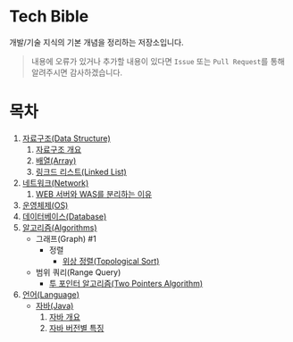 # Tech Bible

개발/기술 지식의 기본 개념을 정리하는 저장소입니다.

> 내용에 오류가 있거나 추가할 내용이 있다면 `Issue` 또는 `Pull Request`를 통해 알려주시면 감사하겠습니다.

# 목차

1. [자료구조(Data Structure)](./Data-Structure/)
   1. [자료구조 개요](./Data-Structure/contents/Datastructure-overview.md)
   2. [배열(Array)](./Data-Structure/contents/Arrays.md)
   3. [링크드 리스트(Linked List)](./Data-Structure/contents/Linked-List.md)
2. [네트워크(Network)](./Network/)
   1. [WEB 서버와 WAS를 분리하는 이유](./Network/contents/Reasons-for-separating-the-WEB-Server-and-WAS.md)
3. [운영체제(OS)](./Operating-System/)
4. [데이터베이스(Database)](./Database/)
5. [알고리즘(Algorithms)](./Algorithms/)
   - 그래프(Graph) #1
      - 정렬
         - [위상 정렬(Topological Sort)](./Algorithms/contents/Topological-Sort.md)
   - 범위 쿼리(Range Query)
      - [투 포인터 알고리즘(Two Pointers Algorithm)](./Algorithms/contents/Two-Pointers.md)
6. [언어(Language)](./Language/)
   - [자바(Java)](./Language/Java/)
     1. [자바 개요](./Language/Java/contents/Java-Overview.md)
     2. [자바 버전별 특징](./Language/Java/contents/Java-feature-by-version.md)
